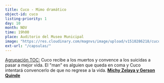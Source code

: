 ```yaml
---
title: Cuco - Mimo dramático
object-id: cuco
listing-priority: 1
day: 10
month: NOV
time: 19h00
place: Auditorio del Museo Municipal
image: "https://res.cloudinary.com/magnvs/image/upload/v1510286218/cuco_xyln6p.jpg"
ext-url: "/capsulas/"
---
```


<u>Agrupación TOC:</u> Cuco recibe a los muertos y convence a los suicidas a pasar a mejor vida. El "man" es alguien que queda en coma y Cuco intentará convencerlo de que no regrese a la vida.
<u><b>Michy Zelaya y Gerson Quinde</b></u>
